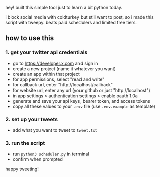 hey! built this simple tool just to learn a bit python today. 

i block social media with coldturkey but still want to post, so i made this script with tweepy. beats paid schedulers and limited free tiers.

## how to use this

### 1. get your twitter api credentials

- go to https://developer.x.com and sign in
- create a new project (name it whatever you want)
- create an app within that project
- for app permissions, select "read and write"
- for callback url, enter "http://localhost/callback"
- for website url, enter any url (your github or just "http://localhost")
- in app settings > authentication settings > enable oauth 1.0a
- generate and save your api keys, bearer token, and access tokens
- copy all these values to your `.env` file (use `.env.example` as template)

### 2. set up your tweets

- add what you want to tweet to `tweet.txt`

### 3. run the script

- run `python3 scheduler.py` in terminal
- confirm when prompted
 

happy tweeting! 